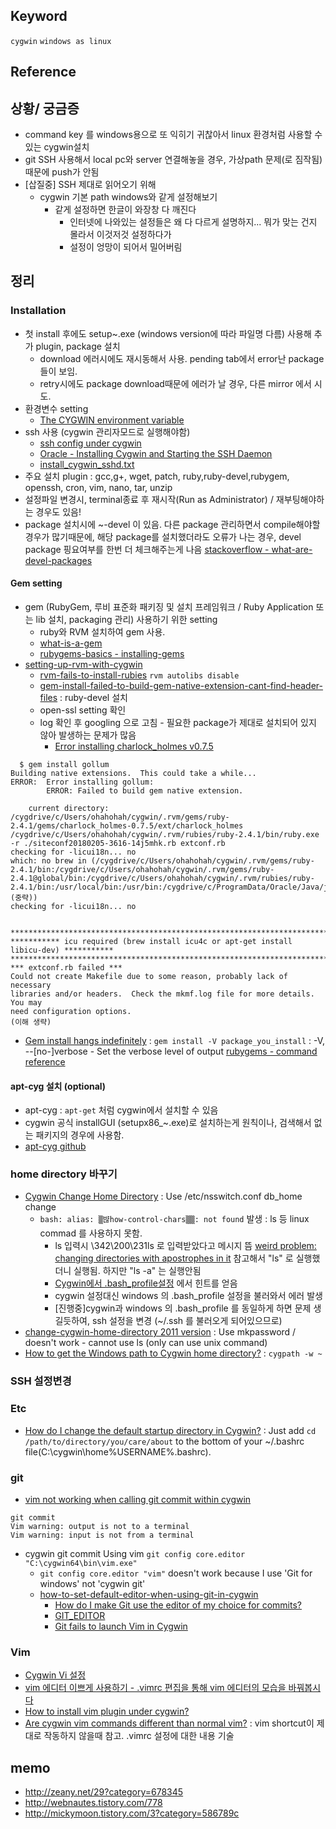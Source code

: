 ## Keyword
`cygwin` `windows as linux`

## Reference

## 상황/ 궁금증
- command key 를 windows용으로 또 익히기 귀찮아서 linux 환경처럼 사용할 수 있는 cygwin설치
- git SSH 사용해서 local pc와 server 연결해놓을 경우, 가상path 문제(로 짐작됨) 때문에 push가 안됨
- [삽질중] SSH 제대로 읽어오기 위해 
  - cygwin 기본 path windows와 같게 설정해보기
    - 같게 설정하면 한글이 와장창 다 깨진다
      - 인터넷에 나와있는 설정들은 왜 다 다르게 설명하지... 뭐가 맞는 건지 몰라서 이것저것 설정하다가
      - 설정이 엉망이 되어서 밀어버림


## 정리
### Installation
- 첫 install 후에도 setup~.exe (windows version에 따라 파일명 다름) 사용해 추가 plugin, package 설치 
  - download 에러시에도 재시동해서 사용. pending tab에서 error난 package 들이 보임. 
  - retry시에도 package download때문에 에러가 날 경우, 다른 mirror 에서 시도.
- 환경변수 setting 
  - [The CYGWIN environment variable](https://cygwin.com/cygwin-ug-net/using-cygwinenv.html)
- ssh 사용 (cygwin 관리자모드로 실행해야함)
  - [ssh config under cygwin](https://superuser.com/questions/493270/ssh-config-under-cygwin)
  - [Oracle - Installing Cygwin and Starting the SSH Daemon](https://docs.oracle.com/cd/E63000_01/EMBSC/preinstall_req_cygwin_ssh.htm#EMBSC150)
  - [install_cygwin_sshd.txt](https://gist.github.com/roxlu/5038729)
- 주요 설치 plugin : gcc,g+, wget, patch, ruby,ruby-devel,rubygem, openssh, cron, vim, nano, tar, unzip
- 설정파일 변경시, terminal종료 후 재시작(Run as Administrator) / 재부팅해야하는 경우도 있음!
- package 설치시에 ~-devel 이 있음. 다른 package 관리하면서 compile해야할 경우가 많기때문에, 해당 package를 설치했더라도 오류가 나는 경우, devel package 핑요여부를 한번 더 체크해주는게 나음 [stackoverflow - what-are-devel-packages](https://stackoverflow.com/questions/2358801/what-are-devel-packages)


#### Gem setting 
- gem (RubyGem, 루비 표준화 패키징 및 설치 프레임워크 / Ruby Application 또는 lib 설치, packaging 관리) 사용하기 위한 setting 
  - ruby와 RVM 설치하여 gem 사용.
  - [what-is-a-gem](http://ruby-korea.github.io/rubygems-guides/what-is-a-gem/)
  - [rubygems-basics - installing-gems](http://ruby-korea.github.io/rubygems-guides/rubygems-basics/#installing-gems)
- [setting-up-rvm-with-cygwin](https://vaporsoft.net/setting-up-rvm-with-cygwin/)
  - [rvm-fails-to-install-rubies](https://stackoverflow.com/questions/20479878/rvm-fails-to-install-rubies)
     `rvm autolibs disable` 
  - [gem-install-failed-to-build-gem-native-extension-cant-find-header-files](https://stackoverflow.com/questions/4304438/gem-install-failed-to-build-gem-native-extension-cant-find-header-files/27158307) : ruby-devel 설치
  - open-ssl setting 확인
  - log 확인 후 googling 으로 고침 - 필요한 package가 제대로 설치되어 있지 않아 발생하는 문제가 많음
    - [Error installing charlock_holmes v0.7.5](https://github.com/github/linguist/issues/3878)
```
  $ gem install gollum
Building native extensions.  This could take a while...
ERROR:  Error installing gollum:
        ERROR: Failed to build gem native extension.

    current directory: /cygdrive/c/Users/ohahohah/cygwin/.rvm/gems/ruby-2.4.1/gems/charlock_holmes-0.7.5/ext/charlock_holmes
/cygdrive/c/Users/ohahohah/cygwin/.rvm/rubies/ruby-2.4.1/bin/ruby.exe -r ./siteconf20180205-3616-14j5mhk.rb extconf.rb
checking for -licui18n... no
which: no brew in (/cygdrive/c/Users/ohahohah/cygwin/.rvm/gems/ruby-2.4.1/bin:/cygdrive/c/Users/ohahohah/cygwin/.rvm/gems/ruby-2.4.1@global/bin:/cygdrive/c/Users/ohahohah/cygwin/.rvm/rubies/ruby-2.4.1/bin:/usr/local/bin:/usr/bin:/cygdrive/c/ProgramData/Oracle/Java/javapath:(중략))
checking for -licui18n... no


***************************************************************************************
*********** icu required (brew install icu4c or apt-get install libicu-dev) ***********
***************************************************************************************
*** extconf.rb failed ***
Could not create Makefile due to some reason, probably lack of necessary
libraries and/or headers.  Check the mkmf.log file for more details.  You may
need configuration options.
(이해 생략)
```
- [Gem install hangs indefinitely](https://stackoverflow.com/questions/15239859/gem-install-hangs-indefinitely) : `gem install -V package_you_install` : -V, -​-[no-]verbose - Set the verbose level of output [rubygems - command reference](http://guides.rubygems.org/command-reference/#gem-install)


#### apt-cyg 설치 (optional)
- apt-cyg : `apt-get` 처럼 cygwin에서 설치할 수 있음
- cygwin 공식 installGUI (setupx86_~.exe)로 설치하는게 원칙이나, 검색해서 없는 패키지의 경우에 사용함.
- [apt-cyg github](https://github.com/transcode-open/apt-cyg)

### home directory 바꾸기
  - [Cygwin Change Home Directory](https://ryanharrison.co.uk/2015/12/01/cygwin-change-home-directory.html) : Use /etc/nsswitch.conf db_home change
    - `bash: alias: ▒뱒how-control-chars▒▒: not found` 발생 : ls 등 linux commad 를 사용하지 못함.
      - ls 입력시 \342\200\231ls 로 입력받았다고 메시지 뜸 [weird problem: changing directories with apostrophes in it](https://arstechnica.com/civis/viewtopic.php?f=19&t=170448) 참고해서 "ls" 로 실행했더니 실행됨. 하지만 "ls -a" 는 실행안됨
      - [Cygwin에서 .bash_profile설정](http://egloos.zum.com/uuzazuk9/v/905921) 에서 힌트를 얻음
      - cygwin 설정대신 windows 의 .bash_profile 설정을 불러와서 에러 발생
      - [진행중]cygwin과  windows 의 .bash_profile 를 동일하게 하면 문제 생길듯하여, ssh 설정을 변경 (~/.ssh 를 불러오게 되어있으므로)
  - [change-cygwin-home-directory 2011 version](http://codeaweso.me/2011/07/change-cygwin-home-directory/) : Use mkpassword / doesn't work - cannot use ls (only can use unix command)
  - [How to get the Windows path to Cygwin home directory?](https://stackoverflow.com/questions/42841907/how-to-get-the-windows-path-to-cygwin-home-directory/42842354) : `cygpath -w ~`

### SSH 설정변경

### Etc
- [How do I change the default startup directory in Cygwin?](https://superuser.com/questions/388397/how-do-i-change-the-default-startup-directory-in-cygwin/388409) : Just add `cd /path/to/directory/you/care/about` to the bottom of your ~/.bashrc file(C:\cygwin\home\%USERNAME%\.bashrc).

### git
- [vim not working when calling git commit within cygwin](https://stackoverflow.com/questions/36742345/vim-not-working-when-calling-git-commit-within-cygwin)
```
git commit
Vim warning: output is not to a terminal
Vim warning: input is not from a terminal
```
- cygwin git commit Using vim `git config core.editor "C:\cygwin64\bin\vim.exe"`
  - `git config core.editor "vim"` doesn't work because I use 'Git for windows' not 'cygwin git'
  - [how-to-set-default-editor-when-using-git-in-cygwin](https://stackoverflow.com/questions/27023402/how-to-set-default-editor-when-using-git-in-cygwin)
    - [How do I make Git use the editor of my choice for commits?](https://stackoverflow.com/questions/2596805/how-do-i-make-git-use-the-editor-of-my-choice-for-commits)
    - [GIT_EDITOR](https://git-scm.com/docs/git-var#_variables)
    - [Git fails to launch Vim in Cygwin](https://superuser.com/questions/638854/git-fails-to-launch-vim-in-cygwin/638907#638907)

### Vim
- [Cygwin Vi 설정](http://haprj.tistory.com/entry/Cygwin-Vi-%EC%84%A4%EC%A0%95)
- [vim 에디터 이쁘게 사용하기 - .vimrc 편집을 통해 vim 에디터의 모습을 바꿔봅시다](https://medium.com/sunhyoups-story/vim-%EC%97%90%EB%94%94%ED%84%B0-%EC%9D%B4%EC%81%98%EA%B2%8C-%EC%82%AC%EC%9A%A9%ED%95%98%EA%B8%B0-5b6b8d546017)
- [How to install vim plugin under cygwin?](https://stackoverflow.com/questions/4447940/how-to-install-vim-plugin-under-cygwin)
- [Are cygwin vim commands different than normal vim?](https://unix.stackexchange.com/questions/11707/are-cygwin-vim-commands-different-than-normal-vim) : vim shortcut이 제대로 작동하지 않을때 참고. .vimrc 설정에 대한 내용 기술


## memo
- http://zeany.net/29?category=678345
- http://webnautes.tistory.com/778
- http://mickymoon.tistory.com/3?category=586789c